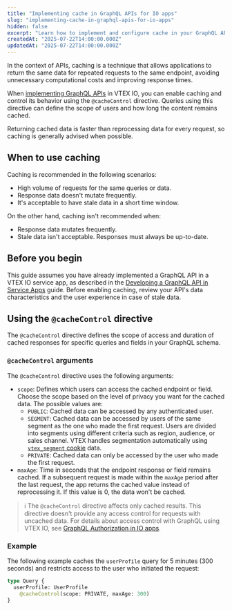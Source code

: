 ```yaml
---
title: "Implementing cache in GraphQL APIs for IO apps"
slug: "implementing-cache-in-graphql-apis-for-io-apps"
hidden: false
excerpt: "Learn how to implement and configure cache in your GraphQL APIs for faster responses."
createdAt: "2025-07-22T14:00:00.000Z"
updatedAt: "2025-07-22T14:00:00.000Z"
---
```


In the context of APIs, caching is a technique that allows applications to return the same data for repeated requests to the same endpoint, avoiding unnecessary computational costs and improving response times.

When [implementing GraphQL APIs](https://developers.vtex.com/docs/guides/developing-a-graphql-api-in-service-apps) in VTEX IO, you can enable caching and control its behavior using the `@cacheControl` directive. Queries using this directive can define the scope of users and how long the content remains cached.

Returning cached data is faster than reprocessing data for every request, so caching is generally advised when possible.

## When to use caching

Caching is recommended in the following scenarios:

- High volume of requests for the same queries or data.
- Response data doesn't mutate frequently.
- It's acceptable to have stale data in a short time window.

On the other hand, caching isn't recommended when:

- Response data mutates frequently.
- Stale data isn't acceptable. Responses must always be up-to-date.

## Before you begin

This guide assumes you have already implemented a GraphQL API in a VTEX IO service app, as described in the [Developing a GraphQL API in Service Apps](https://developers.vtex.com/docs/guides/developing-a-graphql-api-in-service-apps) guide. Before enabling caching, review your API's data characteristics and the user experience in case of stale data.

## Using the `@cacheControl` directive

The `@cacheControl` directive defines the scope of access and duration of cached responses for specific queries and fields in your GraphQL schema.

### `@cacheControl` arguments

The `@cacheControl` directive uses the following arguments:

- `scope`: Defines which users can access the cached endpoint or field. Choose the scope based on the level of privacy you want for the cached data. The possible values are:
  - `PUBLIC`: Cached data can be accessed by any authenticated user.
  - `SEGMENT`: Cached data can be accessed by users of the same segment as the one who made the first request. Users are divided into segments using different criteria such as region, audience, or sales channel. VTEX handles segmentation automatically using [`vtex_segment` cookie](https://developers.vtex.com/docs/guides/sessions-system-overview#vtexsegment-cookie) data.
  - `PRIVATE`: Cached data can only be accessed by the user who made the first request.
- `maxAge`: Time in seconds that the endpoint response or field remains cached. If a subsequent request is made within the `maxAge` period after the last request, the app returns the cached value instead of reprocessing it. If this value is 0, the data won't be cached.

> ℹ️ The `@cacheControl` directive affects only cached results. This directive doesn't provide any access control for requests with uncached data. For details about access control with GraphQL using VTEX IO, see [GraphQL Authorization in IO apps](https://developers.vtex.com/docs/guides/graphql-authorization-in-io-apps).

### Example

The following example caches the `userProfile` query for 5 minutes (300 seconds) and restricts access to the user who initiated the request:

```graphql
type Query {
  userProfile: UserProfile
    @cacheControl(scope: PRIVATE, maxAge: 300)
}
```
